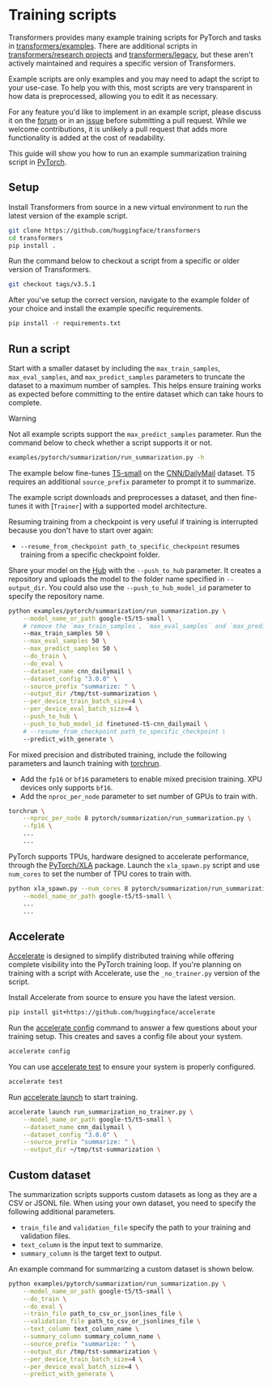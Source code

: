<!--Copyright 2022 The HuggingFace Team. All rights reserved.

Licensed under the Apache License, Version 2.0 (the "License"); you may not use this file except in compliance with
the License. You may obtain a copy of the License at

http://www.apache.org/licenses/LICENSE-2.0

Unless required by applicable law or agreed to in writing, software distributed under the License is distributed on
an "AS IS" BASIS, WITHOUT WARRANTIES OR CONDITIONS OF ANY KIND, either express or implied. See the License for the
specific language governing permissions and limitations under the License.

⚠️ Note that this file is in Markdown but contain specific syntax for our doc-builder (similar to MDX) that may not be
rendered properly in your Markdown viewer.

-->

# Training scripts

Transformers provides many example training scripts for PyTorch and tasks in [transformers/examples](https://github.com/huggingface/transformers/tree/main/examples). There are additional scripts in [transformers/research projects](https://github.com/huggingface/transformers-research-projects/) and [transformers/legacy](https://github.com/huggingface/transformers/tree/main/examples/legacy), but these aren't actively maintained and requires a specific version of Transformers.

Example scripts are only examples and you may need to adapt the script to your use-case. To help you with this, most scripts are very transparent in how data is preprocessed, allowing you to edit it as necessary.

For any feature you'd like to implement in an example script, please discuss it on the [forum](https://discuss.huggingface.co/) or in an [issue](https://github.com/huggingface/transformers/issues) before submitting a pull request. While we welcome contributions, it is unlikely a pull request that adds more functionality is added at the cost of readability.

This guide will show you how to run an example summarization training script in [PyTorch](https://github.com/huggingface/transformers/tree/main/examples/pytorch/summarization).

## Setup

Install Transformers from source in a new virtual environment to run the latest version of the example script.

```bash
git clone https://github.com/huggingface/transformers
cd transformers
pip install .
```

Run the command below to checkout a script from a specific or older version of Transformers.

```bash
git checkout tags/v3.5.1
```

After you've setup the correct version, navigate to the example folder of your choice and install the example specific requirements.

```bash
pip install -r requirements.txt
```

## Run a script

Start with a smaller dataset by including the `max_train_samples`, `max_eval_samples`, and `max_predict_samples` parameters to truncate the dataset to a maximum number of samples. This helps ensure training works as expected before committing to the entire dataset which can take hours to complete.

> [!WARNING]
> Not all example scripts support the `max_predict_samples` parameter. Run the command below to check whether a script supports it or not.
>
> ```bash
> examples/pytorch/summarization/run_summarization.py -h
> ```

The example below fine-tunes [T5-small](https://huggingface.co/google-t5/t5-small) on the [CNN/DailyMail](https://huggingface.co/datasets/abisee/cnn_dailymail) dataset. T5 requires an additional `source_prefix` parameter to prompt it to summarize.

The example script downloads and preprocesses a dataset, and then fine-tunes it with [`Trainer`] with a supported model architecture.

Resuming training from a checkpoint is very useful if training is interrupted because you don't have to start over again: 

* `--resume_from_checkpoint path_to_specific_checkpoint` resumes training from a specific checkpoint folder.

Share your model on the [Hub](https://huggingface.co/) with the `--push_to_hub` parameter. It creates a repository and uploads the model to the folder name specified in `--output_dir`. You could also use the `--push_to_hub_model_id` parameter to specify the repository name.

```bash
python examples/pytorch/summarization/run_summarization.py \
    --model_name_or_path google-t5/t5-small \
    # remove the `max_train_samples`, `max_eval_samples` and `max_predict_samples` if everything works
    --max_train_samples 50 \
    --max_eval_samples 50 \
    --max_predict_samples 50 \
    --do_train \
    --do_eval \
    --dataset_name cnn_dailymail \
    --dataset_config "3.0.0" \
    --source_prefix "summarize: " \
    --output_dir /tmp/tst-summarization \
    --per_device_train_batch_size=4 \
    --per_device_eval_batch_size=4 \
    --push_to_hub \
    --push_to_hub_model_id finetuned-t5-cnn_dailymail \
    # --resume_from_checkpoint path_to_specific_checkpoint \
    --predict_with_generate \
```

For mixed precision and distributed training, include the following parameters and launch training with [torchrun](https://pytorch.org/docs/stable/elastic/run.html).

* Add the `fp16` or `bf16` parameters to enable mixed precision training. XPU devices only supports `bf16`.
* Add the `nproc_per_node` parameter to set number of GPUs to train with.

```bash
torchrun \
    --nproc_per_node 8 pytorch/summarization/run_summarization.py \
    --fp16 \
    ...
    ...
```

PyTorch supports TPUs, hardware designed to accelerate performance, through the [PyTorch/XLA](https://github.com/pytorch/xla/blob/master/README.md) package. Launch the `xla_spawn.py` script and use `num_cores` to set the number of TPU cores to train with.

```bash
python xla_spawn.py --num_cores 8 pytorch/summarization/run_summarization.py \
    --model_name_or_path google-t5/t5-small \
    ...
    ...
```

## Accelerate

[Accelerate](https://huggingface.co/docs/accelerate) is designed to simplify distributed training while offering complete visibility into the PyTorch training loop. If you're planning on training with a script with Accelerate, use the `_no_trainer.py` version of the script.

Install Accelerate from source to ensure you have the latest version.

```bash
pip install git+https://github.com/huggingface/accelerate
```

Run the [accelerate config](https://huggingface.co/docs/accelerate/package_reference/cli#accelerate-config) command to answer a few questions about your training setup. This creates and saves a config file about your system.

```bash
accelerate config
```

You can use [accelerate test](https://huggingface.co/docs/accelerate/package_reference/cli#accelerate-test) to ensure your system is properly configured.

```bash
accelerate test
```

Run [accelerate launch](https://huggingface.co/docs/accelerate/package_reference/cli#accelerate-launch) to start training.

```bash
accelerate launch run_summarization_no_trainer.py \
    --model_name_or_path google-t5/t5-small \
    --dataset_name cnn_dailymail \
    --dataset_config "3.0.0" \
    --source_prefix "summarize: " \
    --output_dir ~/tmp/tst-summarization \
```

## Custom dataset

The summarization scripts supports custom datasets as long as they are a CSV or JSONL file. When using your own dataset, you need to specify the following additional parameters.

* `train_file` and `validation_file` specify the path to your training and validation files.
* `text_column` is the input text to summarize.
* `summary_column` is the target text to output.

An example command for summarizing a custom dataset is shown below.

```bash
python examples/pytorch/summarization/run_summarization.py \
    --model_name_or_path google-t5/t5-small \
    --do_train \
    --do_eval \
    --train_file path_to_csv_or_jsonlines_file \
    --validation_file path_to_csv_or_jsonlines_file \
    --text_column text_column_name \
    --summary_column summary_column_name \
    --source_prefix "summarize: " \
    --output_dir /tmp/tst-summarization \
    --per_device_train_batch_size=4 \
    --per_device_eval_batch_size=4 \
    --predict_with_generate \
```
